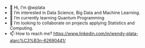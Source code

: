 - 👋 Hi, I’m @wplata
- 👀 I’m interested in Data Science, Big Data and Machine Learning.
- 🌱 I’m currently learning Quantum Programming
- 💞️ I’m looking to collaborate on projects applying Statistics and Computing.
- 📫 How to reach me? https://www.linkedin.com/in/wendy-plata-alarc%C3%B3n-62690441/

<!---
wplata/wplata is a ✨ special ✨ repository because its `README.md` (this file) appears on your GitHub profile.
You can click the Preview link to take a look at your changes.
--->
